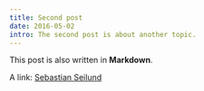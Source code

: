 ```yaml
---
title: Second post
date: 2016-05-02
intro: The second post is about another topic.
---
```


This post is also written in **Markdown**.

A link: [Sebastian Seilund](http://www.sebastianseilund.com)
